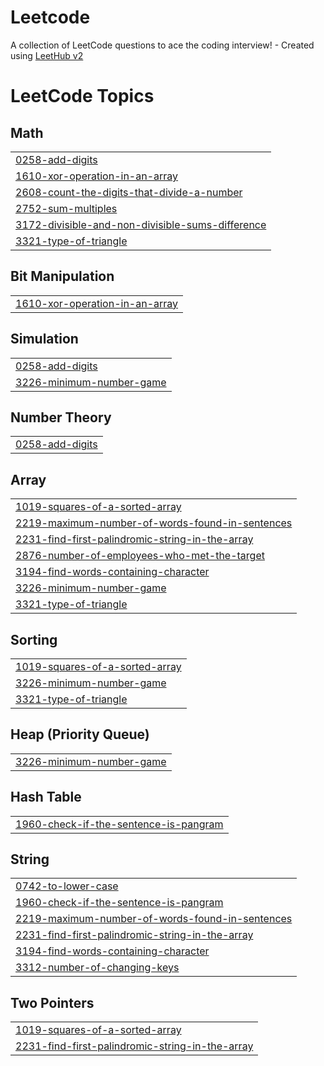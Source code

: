 # Leetcode
A collection of LeetCode questions to ace the coding interview! - Created using [LeetHub v2](https://github.com/arunbhardwaj/LeetHub-2.0)

<!---LeetCode Topics Start-->
# LeetCode Topics
## Math
|  |
| ------- |
| [0258-add-digits](https://github.com/KeyVux/Leetcode/tree/master/0258-add-digits) |
| [1610-xor-operation-in-an-array](https://github.com/KeyVux/Leetcode/tree/master/1610-xor-operation-in-an-array) |
| [2608-count-the-digits-that-divide-a-number](https://github.com/KeyVux/Leetcode/tree/master/2608-count-the-digits-that-divide-a-number) |
| [2752-sum-multiples](https://github.com/KeyVux/Leetcode/tree/master/2752-sum-multiples) |
| [3172-divisible-and-non-divisible-sums-difference](https://github.com/KeyVux/Leetcode/tree/master/3172-divisible-and-non-divisible-sums-difference) |
| [3321-type-of-triangle](https://github.com/KeyVux/Leetcode/tree/master/3321-type-of-triangle) |
## Bit Manipulation
|  |
| ------- |
| [1610-xor-operation-in-an-array](https://github.com/KeyVux/Leetcode/tree/master/1610-xor-operation-in-an-array) |
## Simulation
|  |
| ------- |
| [0258-add-digits](https://github.com/KeyVux/Leetcode/tree/master/0258-add-digits) |
| [3226-minimum-number-game](https://github.com/KeyVux/Leetcode/tree/master/3226-minimum-number-game) |
## Number Theory
|  |
| ------- |
| [0258-add-digits](https://github.com/KeyVux/Leetcode/tree/master/0258-add-digits) |
## Array
|  |
| ------- |
| [1019-squares-of-a-sorted-array](https://github.com/KeyVux/Leetcode/tree/master/1019-squares-of-a-sorted-array) |
| [2219-maximum-number-of-words-found-in-sentences](https://github.com/KeyVux/Leetcode/tree/master/2219-maximum-number-of-words-found-in-sentences) |
| [2231-find-first-palindromic-string-in-the-array](https://github.com/KeyVux/Leetcode/tree/master/2231-find-first-palindromic-string-in-the-array) |
| [2876-number-of-employees-who-met-the-target](https://github.com/KeyVux/Leetcode/tree/master/2876-number-of-employees-who-met-the-target) |
| [3194-find-words-containing-character](https://github.com/KeyVux/Leetcode/tree/master/3194-find-words-containing-character) |
| [3226-minimum-number-game](https://github.com/KeyVux/Leetcode/tree/master/3226-minimum-number-game) |
| [3321-type-of-triangle](https://github.com/KeyVux/Leetcode/tree/master/3321-type-of-triangle) |
## Sorting
|  |
| ------- |
| [1019-squares-of-a-sorted-array](https://github.com/KeyVux/Leetcode/tree/master/1019-squares-of-a-sorted-array) |
| [3226-minimum-number-game](https://github.com/KeyVux/Leetcode/tree/master/3226-minimum-number-game) |
| [3321-type-of-triangle](https://github.com/KeyVux/Leetcode/tree/master/3321-type-of-triangle) |
## Heap (Priority Queue)
|  |
| ------- |
| [3226-minimum-number-game](https://github.com/KeyVux/Leetcode/tree/master/3226-minimum-number-game) |
## Hash Table
|  |
| ------- |
| [1960-check-if-the-sentence-is-pangram](https://github.com/KeyVux/Leetcode/tree/master/1960-check-if-the-sentence-is-pangram) |
## String
|  |
| ------- |
| [0742-to-lower-case](https://github.com/KeyVux/Leetcode/tree/master/0742-to-lower-case) |
| [1960-check-if-the-sentence-is-pangram](https://github.com/KeyVux/Leetcode/tree/master/1960-check-if-the-sentence-is-pangram) |
| [2219-maximum-number-of-words-found-in-sentences](https://github.com/KeyVux/Leetcode/tree/master/2219-maximum-number-of-words-found-in-sentences) |
| [2231-find-first-palindromic-string-in-the-array](https://github.com/KeyVux/Leetcode/tree/master/2231-find-first-palindromic-string-in-the-array) |
| [3194-find-words-containing-character](https://github.com/KeyVux/Leetcode/tree/master/3194-find-words-containing-character) |
| [3312-number-of-changing-keys](https://github.com/KeyVux/Leetcode/tree/master/3312-number-of-changing-keys) |
## Two Pointers
|  |
| ------- |
| [1019-squares-of-a-sorted-array](https://github.com/KeyVux/Leetcode/tree/master/1019-squares-of-a-sorted-array) |
| [2231-find-first-palindromic-string-in-the-array](https://github.com/KeyVux/Leetcode/tree/master/2231-find-first-palindromic-string-in-the-array) |
<!---LeetCode Topics End-->
